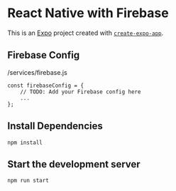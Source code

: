 # React Native with Firebase

This is an [Expo](https://expo.dev) project created with [`create-expo-app`](https://www.npmjs.com/package/create-expo-app).

## Firebase Config

/services/firebase.js

```
const firebaseConfig = {
    // TODO: Add your Firebase config here
    ...
};
```

## Install Dependencies

```
npm install
```

## Start the development server

```
npm run start
```
